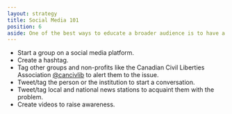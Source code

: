 ```yaml
---
layout: strategy
title: Social Media 101
position: 6
aside: One of the best ways to educate a broader audience is to have a presence on social media.
---
```


- Start a group on a social media platform.
- Create a hashtag.
- Tag other groups and non-profits like the                                                        Canadian Civil Liberties Association [@cancivlib](https://twitter.com/cancivlib) to                   alert them to the issue.
- Tweet/tag the person or the institution to start a conversation.
- Tweet/tag local and national news stations to acquaint them with the problem.
- Create videos to raise awareness.

<!-- In a bubble: One of the best ways to educate a broader audience is to have a presence on social media. -->
